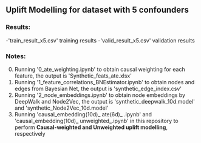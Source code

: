 ## Uplift Modelling for dataset with 5 confounders
### Results:
-'train_result_x5.csv' training results
-'valid_result_x5.csv' validation results
### Notes:
0. Running '0_ate_weighting.ipynb' to obtain causal weighting for each feature, the output is 'Synthetic_feats_ate.xlsx'
1. Running '1_feature_correlations_BNEstimator.ipynb' to obtain nodes and edges from Bayesian Net, the output is 'synthetic_edge_index.csv'
2. Running '2_node_embeddings.ipynb' to obtain node embeddings by DeepWalk and Node2Vec, the output is 'synthetic_deepwalk_10d.model' and 'synthetic_Node2Vec_10d.model' 
3. Running 'causal_embedding(10d)_ ate(6d)_ .ipynb' and 'causal_embedding(10d)_ unweighted_.ipynb' in this repository to perform **Causal-weighted and Unweighted uplift modelling**, respectively 

